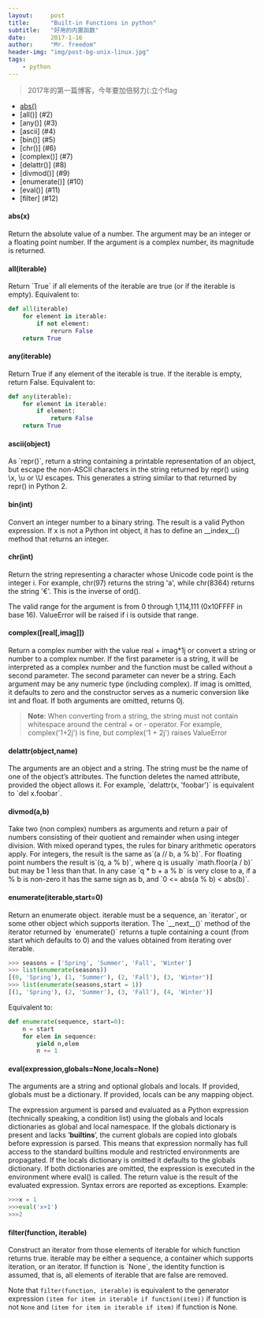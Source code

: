 ```yaml
---
layout:     post
title:      "Built-in Functions in python"
subtitle:   "好用的内置函数"
date:       2017-1-16
author:     "Mr. freedom"
header-img: "img/post-bg-unix-linux.jpg"
tags:
    - python
---
```



>2017年的第一篇博客，今年要加倍努力(:立个flag

* [abs()](#1)
* [all()] (#2)
* [any()] (#3)
* [ascii] (#4)
* [bin()] (#5)
* [chr()] (#6)
* [complex()] (#7)
* [delattr()] (#8)
* [divmod()] (#9)
* [enumerate()] (#10)
* [eval()] (#11)
* [filter] (#12)

<h4 id="1">abs(x)</h4>
Return the absolute value of a number. The argument may be an integer or a floating point number. If the argument is a complex number, its magnitude is returned. 

<h4 id="2">all(iterable)</h4>
Return `True` if all elements of the iterable are true (or if the iterable is empty). Equivalent to:

```python
def all(iterable)
	for element in iterable:
		if not element:
			rerurn False
	return True
```

<h4 id="3">any(iterable)</h4>
Return True if any element of the iterable is true. If the iterable is empty, return False. Equivalent to:

```python
def any(iterable):
	for element in iterable:
		if element:
			return False
	return True
```

<h4 id="4">ascii(object)</h4>
As `repr()`, return a string containing a printable representation of an object, but escape the non-ASCII characters in the string returned by repr() using \x, \u or \U escapes. This generates a string similar to that returned by repr() in Python 2.

<h4 id="5">bin(int)</h4>
Convert an integer number to a binary string. The result is a valid Python expression. If x is not a Python int object, it has to define an __index__() method that returns an integer.


<h4 id="6">chr(int)</h4>
Return the string representing a character whose Unicode code point is the integer i. For example, chr(97) returns the string 'a', while chr(8364) returns the string '€'. This is the inverse of ord().

The valid range for the argument is from 0 through 1,114,111 (0x10FFFF in base 16). ValueError will be raised if i is outside that range.

<h4 id="7">complex([real[,imag]])</h4>
Return a complex number with the value real + imag*1j or convert a string or number to a complex number. If the first parameter is a string, it will be interpreted as a complex number and the function must be called without a second parameter. The second parameter can never be a string. Each argument may be any numeric type (including complex). If imag is omitted, it defaults to zero and the constructor serves as a numeric conversion like int and float. If both arguments are omitted, returns 0j.

>**Note**: When converting from a string, the string
must not contain whitespace around the central + or - operator. For example, complex('1+2j') is fine, but complex('1 + 2j') raises ValueError

<h4 id="8">delattr(object,name)</h4>
The arguments are an object and a string. The string must be the name of one of the object’s attributes. The function deletes the named attribute, provided the object allows it. For example, `delattr(x, 'foobar')` is equivalent to `del x.foobar`.

<h4 id="9">divmod(a,b)</h4>
Take two (non complex) numbers as arguments and return a pair of numbers consisting of their quotient and remainder when using integer division. With mixed operand types, the rules for binary arithmetic operators apply. For integers, the result is the same as`(a // b, a % b)`. For floating point numbers the result is`(q, a % b)`, where q is usually `math.floor(a / b)` but may be 1 less than that. In any case `q * b + a % b` is very close to a, if a % b is non-zero it has the same sign as b, and `0 <= abs(a % b) < abs(b)`.

<h4 id="10">enumerate(iterable,start=0)</h4>
Return an enumerate object. iterable must be a sequence, an `iterator`, or some other object which supports iteration. The `__next__()` method of the iterator returned by `enumerate()` returns a tuple containing a count (from start which defaults to 0) and the values obtained from iterating over iterable.

```python
>>> seasons = ['Spring', 'Summer', 'Fall', 'Winter']
>>> list(enumerate(seasons))
[(0, 'Spring'), (1, 'Summer'), (2, 'Fall'), (3, 'Winter')]
>>> list(enumerate(seasons,start = 1))
[(1, 'Spring'), (2, 'Summer'), (3, 'Fall'), (4, 'Winter')]
```

Equivalent to:

```python
def enumerate(sequence, start=0):
	n = start
	for elem in sequence:
		yield n,elem
		n += 1
```

<h4 id="11">eval(expression,globals=None,locals=None)</h4>
The arguments are a string and optional globals and locals. If provided, globals must be a dictionary. If provided, locals can be any mapping object.

The expression argument is parsed and evaluated as a Python expression (technically speaking, a condition list) using the globals and locals dictionaries as global and local namespace. If the globals dictionary is present and lacks ‘__builtins__’, the current globals are copied into globals before expression is parsed. This means that expression normally has full access to the standard builtins module and restricted environments are propagated. If the locals dictionary is omitted it defaults to the globals dictionary. If both dictionaries are omitted, the expression is executed in the environment where eval() is called. The return value is the result of the evaluated expression. Syntax errors are reported as exceptions. Example:

```python
>>>x = 1
>>>eval('x+1')
>>>2
```

<h4 id="12">filter(function, iterable)</h4>
Construct an iterator from those elements of iterable for which function returns true. iterable may be either a sequence, a container which supports iteration, or an iterator. If function is `None`, the identity function is assumed, that is, all elements of iterable that are false are removed.

Note that `filter(function, iterable)` is equivalent to the generator expression `(item for item in iterable if function(item))` if function is not `None` and `(item for item in iterable if item)` if function is None.






